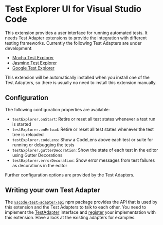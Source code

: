 # Test Explorer UI for Visual Studio Code

This extension provides a user interface for running automated tests.
It needs Test Adapter extensions to provide the integration with different testing frameworks.
Currently the following Test Adapters are under development:

* [Mocha Test Explorer](https://marketplace.visualstudio.com/items?itemName=hbenl.vscode-mocha-test-adapter)
* [Jasmine Test Explorer](https://marketplace.visualstudio.com/items?itemName=hbenl.vscode-jasmine-test-adapter)
* [Google Test Explorer](https://marketplace.visualstudio.com/items?itemName=OpenNingia.vscode-google-test-adapter)

This extension will be automatically installed when you install one of the Test Adapters,
so there is usually no need to install this extension manually.

## Configuration

The following configuration properties are available:

* `testExplorer.onStart`: Retire or reset all test states whenever a test run is started
* `testExplorer.onReload`: Retire or reset all test states whenever the test tree is reloaded
* `testExplorer.codeLens`: Show a CodeLens above each test or suite for running or debugging the tests
* `testExplorer.gutterDecoration`: Show the state of each test in the editor using Gutter Decorations
* `testExplorer.errorDecoration`: Show error messages from test failures as decorations in the editor

Further configuration options are provided by the Test Adapters.

## Writing your own Test Adapter

The [`vscode-test-adapter-api`](https://github.com/hbenl/vscode-test-adapter-api) npm package
provides the API that is used by this extension and the Test Adapters to talk to each other.
You need to implement the 
[TestAdapter](https://github.com/hbenl/vscode-test-adapter-api/blob/5b2300ac79dee47dffe5f9fdfe5399316e31d278/src/index.ts#L10)
interface and
[register](https://github.com/hbenl/vscode-test-adapter-api/blob/5b2300ac79dee47dffe5f9fdfe5399316e31d278/src/index.ts#L6)
your implementation with this extension.
Have a look at the existing adapters for examples.
